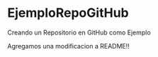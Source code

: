 # EjemploRepoGitHub
Creando un Repositorio en GitHub como Ejemplo

Agregamos una modificacion a README!!
